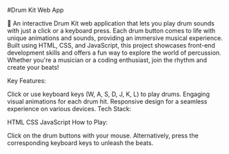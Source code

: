 #Drum Kit Web App

🥁 An interactive Drum Kit web application that lets you play drum sounds with just a click or a keyboard press. Each drum button comes to life with unique animations and sounds, providing an immersive musical experience. Built using HTML, CSS, and JavaScript, this project showcases front-end development skills and offers a fun way to explore the world of percussion. Whether you're a musician or a coding enthusiast, join the rhythm and create your beats!

Key Features:

Click or use keyboard keys (W, A, S, D, J, K, L) to play drums.
Engaging visual animations for each drum hit.
Responsive design for a seamless experience on various devices.
Tech Stack:

HTML
CSS
JavaScript
How to Play:

Click on the drum buttons with your mouse.
Alternatively, press the corresponding keyboard keys to unleash the beats.

